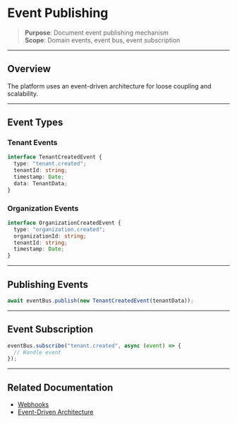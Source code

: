 # Event Publishing

> **Purpose**: Document event publishing mechanism  
> **Scope**: Domain events, event bus, event subscription

---

## Overview

The platform uses an event-driven architecture for loose coupling and scalability.

---

## Event Types

### Tenant Events

```typescript
interface TenantCreatedEvent {
  type: "tenant.created";
  tenantId: string;
  timestamp: Date;
  data: TenantData;
}
```

### Organization Events

```typescript
interface OrganizationCreatedEvent {
  type: "organization.created";
  organizationId: string;
  tenantId: string;
  timestamp: Date;
}
```

---

## Publishing Events

```typescript
await eventBus.publish(new TenantCreatedEvent(tenantData));
```

---

## Event Subscription

```typescript
eventBus.subscribe("tenant.created", async (event) => {
  // Handle event
});
```

---

## Related Documentation

- [Webhooks](./webhooks.md)
- [Event-Driven Architecture](../events/)
